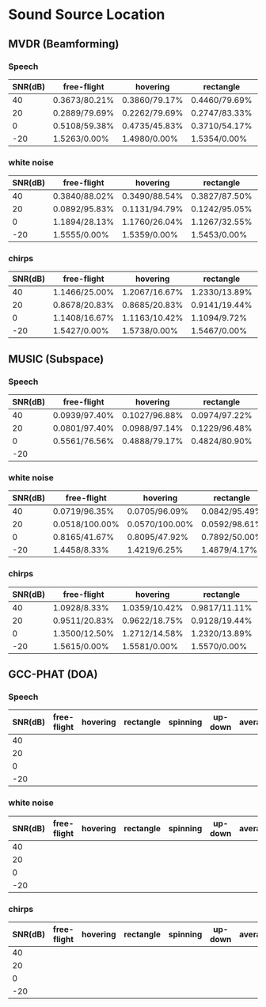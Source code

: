 # Sound Source Location

## MVDR (Beamforming)

### Speech

| SNR(dB) | free-flight   | hovering      | rectangle     | spinning      | up-down       | average       |
| ------- | ------------- | ------------- | ------------- | ------------- | ------------- | ------------- |
| 40      | 0.3673/80.21% | 0.3860/79.17% | 0.4460/79.69% | 0.4423/73.61% | 0.4147/75.00% | 0.4124/77.48% |
| 20      | 0.2889/79.69% | 0.2262/79.69% | 0.2747/83.33% | 0.2303/87.50% | 0.2128/87.50% | 0.2484/83.54% |
| 0       | 0.5108/59.38% | 0.4735/45.83% | 0.3710/54.17% | 0.3879/59.72% | 0.4065/61.46% | 0.4332/56.11% |
| -20     | 1.5263/0.00%  | 1.4980/0.00%  | 1.5354/0.00%  | 1.5513/0.00%  | 1.5433/0.00%  | 1.5310/0.00%  |

### white noise

| SNR(dB) | free-flight   | hovering      | rectangle     | spinning      | up-down       | average       |
| ------- | ------------- | ------------- | ------------- | ------------- | ------------- | ------------- |
| 40      | 0.3840/88.02% | 0.3490/88.54% | 0.3827/87.50% | 0.3829/87.67% | 0.4038/87.37% | 0.3809/87.82% |
| 20      | 0.0892/95.83% | 0.1131/94.79% | 0.1242/95.05% | 0.1425/95.14% | 0.1452/95.18% | 0.1245/95.20% |
| 0       | 1.1894/28.13% | 1.1760/26.04% | 1.1267/32.55% | 1.1322/32.42% | 1.1114/32.42% | 1.1475/30.31% |
| -20     | 1.5555/0.00%  | 1.5359/0.00%  | 1.5453/0.00%  | 1.5404/0.00%  | 1.5529/0.00%  | 1.5460/0.00%  |

### chirps

| SNR(dB) | free-flight   | hovering      | rectangle     | spinning      | up-down       | average       |
| ------- | ------------- | ------------- | ------------- | ------------- | ------------- | ------------- |
| 40      | 1.1466/25.00% | 1.2067/16.67% | 1.2330/13.89% | 1.2202/13.54% | 1.1737/13.33% | 1.1965/16.49% |
| 20      | 0.8678/20.83% | 0.8685/20.83% | 0.9141/19.44% | 0.9428/21.88% | 0.9771/21.67% | 0.9150/20.93% |
| 0       | 1.1408/16.67% | 1.1163/10.42% | 1.1094/9.72%  | 1.1221/11.46% | 1.1407/11.67% | 1.1259/11.99% |
| -20     | 1.5427/0.00%  | 1.5738/0.00%  | 1.5467/0.00%  | 1.5311/0.00%  | 1.5421/0.00%  | 1.5473/0.00%  |

## MUSIC (Subspace)

### Speech

| SNR(dB) | free-flight   | hovering      | rectangle     | spinning      | up-down       | average       |
| ------- | ------------- | ------------- | ------------- | ------------- | ------------- | ------------- |
| 40      | 0.0939/97.40% | 0.1027/96.88% | 0.0974/97.22% | 0.0977/97.14% | 0.0974/97.19% | 0.0979/97.17% |
| 20      | 0.0801/97.40% | 0.0988/97.14% | 0.1229/96.48% | 0.1135/96.48% | 0.1176/96.35% | 0.1077/96.77% |
| 0       | 0.5561/76.56% | 0.4888/79.17% | 0.4824/80.90% | 0.4812/81.12% | 0.7402/79.17% | 0.5586/79.38% |
| -20     |               |               |               |               |               |               |

### white noise

| SNR(dB) | free-flight    | hovering       | rectangle     | spinning      | up-down       | average       |
| ------- | -------------- | -------------- | ------------- | ------------- | ------------- | ------------- |
| 40      | 0.0719/96.35%  | 0.0705/96.09%  | 0.0842/95.49% | 0.0735/95.83% | 0.0681/96.35% | 0.0739/96.02% |
| 20      | 0.0518/100.00% | 0.0570/100.00% | 0.0592/98.61% | 0.0603/97.92% | 0.0589/98.33% | 0.0575/98.92% |
| 0       | 0.8165/41.67%  | 0.8095/47.92%  | 0.7892/50.00% | 0.8186/48.96% | 0.8025/49.17% | 0.8073/47.54% |
| -20     | 1.4458/8.33%   | 1.4219/6.25%   | 1.4879/4.17%  | 1.4967/4.17%  | 1.5065/3.33%  | 1.4721/5.25%  |

### chirps

| SNR(dB) | free-flight   | hovering      | rectangle     | spinning      | up-down       | average       |
| ------- | ------------- | ------------- | ------------- | ------------- | ------------- | ------------- |
| 40      | 1.0928/8.33%  | 1.0359/10.42% | 0.9817/11.11% | 1.0209/10.42% | 1.0108/12.50% | 1.0291/10.56% |
| 20      | 0.9511/20.83% | 0.9622/18.75% | 0.9128/19.44% | 0.8803/19.79% | 0.8600/20.83% | 0.9141/19.93% |
| 0       | 1.3500/12.50% | 1.2712/14.58% | 1.2320/13.89% | 1.2427/15.63% | 1.2856/12.50% | 1.2770/13.82% |
| -20     | 1.5615/0.00%  | 1.5581/0.00%  | 1.5570/0.00%  | 1.5572/0.00%  | 1.5597/0.00%  | 1.5587/0.00%  |

## GCC-PHAT (DOA)

### Speech

| SNR(dB) | free-flight | hovering | rectangle | spinning | up-down | average |
| ------- | ----------- | -------- | --------- | -------- | ------- | ------- |
| 40      |             |          |           |          |         |         |
| 20      |             |          |           |          |         |         |
| 0       |             |          |           |          |         |         |
| -20     |             |          |           |          |         |         |

### white noise

| SNR(dB) | free-flight | hovering | rectangle | spinning | up-down | average |
| ------- | ----------- | -------- | --------- | -------- | ------- | ------- |
| 40      |             |          |           |          |         |         |
| 20      |             |          |           |          |         |         |
| 0       |             |          |           |          |         |         |
| -20     |             |          |           |          |         |         |

### chirps

| SNR(dB) | free-flight | hovering | rectangle | spinning | up-down | average |
| ------- | ----------- | -------- | --------- | -------- | ------- | ------- |
| 40      |             |          |           |          |         |         |
| 20      |             |          |           |          |         |         |
| 0       |             |          |           |          |         |         |
| -20     |             |          |           |          |         |         |
